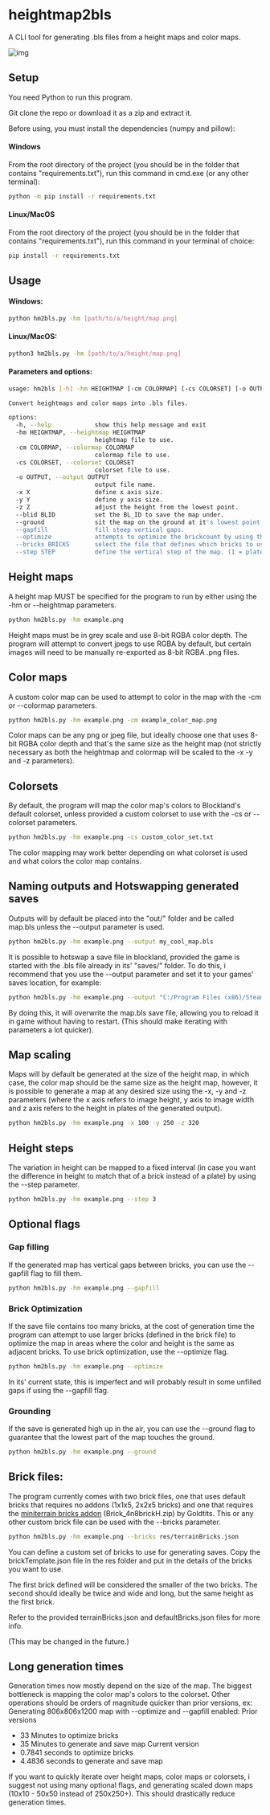 # heightmap2bls
A CLI tool for generating .bls files from a height maps and color maps.

![img](img/img13.png)


## Setup

You need Python to run this program.

Git clone the repo or download it as a zip and extract it.

Before using, you must install the dependencies (numpy and pillow):

#### Windows
From the root directory of the project (you should be in the folder that contains "requirements.txt"), run this command in cmd.exe (or any other terminal):
```bash
python -m pip install -r requirements.txt
```

#### Linux/MacOS
From the root directory of the project (you should be in the folder that contains "requirements.txt"), run this command in your terminal of choice:
```bash
pip install -r requirements.txt
```

## Usage

#### Windows:
```bash
python hm2bls.py -hm [path/to/a/height/map.png]
```

#### Linux/MacOS:
```bash
python3 hm2bls.py -hm [path/to/a/height/map.png]
```

#### Parameters and options:

```bash
usage: hm2bls [-h] -hm HEIGHTMAP [-cm COLORMAP] [-cs COLORSET] [-o OUTPUT] [-x X] [-y Y] [-z Z] [--blid BLID] [--ground] [--gapfill] [--optimize] [--bricks BRICKS] [--step STEP]

Convert heightmaps and color maps into .bls files.

options:
  -h, --help            show this help message and exit
  -hm HEIGHTMAP, --heightmap HEIGHTMAP
                        heightmap file to use.
  -cm COLORMAP, --colormap COLORMAP
                        colormap file to use.
  -cs COLORSET, --colorset COLORSET
                        colorset file to use.
  -o OUTPUT, --output OUTPUT
                        output file name.
  -x X                  define x axis size.
  -y Y                  define y axis size.
  -z Z                  adjust the height from the lowest point.
  --blid BLID           set the BL_ID to save the map under.
  --ground              sit the map on the ground at it's lowest point.
  --gapfill             fill steep vertical gaps.
  --optimize            attempts to optimize the brickcount by using the second brick from a file.
  --bricks BRICKS       select the file that defines which bricks to use.
  --step STEP           define the vertical step of the map. (1 = plate, 3 = brick)
```

## Height maps

A height map MUST be specified for the program to run by either using the -hm or --heightmap parameters.

```bash
python hm2bls.py -hm example.png
```

Height maps must be in grey scale and use 8-bit RGBA color depth.
The program will attempt to convert jpegs to use RGBA by default, but certain images will need to be manually re-exported as 8-bit RGBA .png files.

## Color maps

A custom color map can be used to attempt to color in the map with the -cm or --colormap parameters.

```bash
python hm2bls.py -hm example.png -cm example_color_map.png
```

Color maps can be any png or jpeg file, but ideally choose one that uses 8-bit RGBA color depth and that's the same size as the height map (not strictly necessary as both the heightmap and colormap will be scaled to the -x -y and -z parameters).

## Colorsets

By default, the program will map the color map's colors to Blockland's default colorset, unless provided a custom colorset to use with the -cs or --colorset parameters.

```bash
python hm2bls.py -hm example.png -cs custom_color_set.txt
```

The color mapping may work better depending on what colorset is used and what colors the color map contains.

## Naming outputs and Hotswapping generated saves

Outputs will by default be placed into the "out/" folder and be called map.bls unless the --output parameter is used.

```bash
python hm2bls.py -hm example.png --output my_cool_map.bls
```

It is possible to hotswap a save file in blockland, provided the game is started with the .bls file already in its' "saves/" folder.
To do this, i recommend that you use the --output parameter and set it to your games' saves location, for example:

```bash
python hm2bls.py -hm example.png --output "C:/Program Files (x86)/Steam/steamapps/common/Blockland/saves/map.bls"
```

By doing this, it will overwrite the map.bls save file, allowing you to reload it in game without having to restart. (This should make iterating with parameters a lot quicker).

## Map scaling

Maps will by default be generated at the size of the height map, in which case, the color map should be the same size as the height map, however, it is possible to generate a map at any desired size using the -x, -y and -z parameters (where the x axis refers to image height, y axis to image width and z axis refers to the height in plates of the generated output).

```bash
python hm2bls.py -hm example.png -x 100 -y 250 -z 320
```

## Height steps

The variation in height can be mapped to a fixed interval (in case you want the difference in height to match that of a brick instead of a plate) by using the --step parameter.

```bash
python hm2bls.py -hm example.png --step 3
```

## Optional flags

### Gap filling

If the generated map has vertical gaps between bricks, you can use the --gapfill flag to fill them.

```bash
python hm2bls.py -hm example.png --gapfill
```

### Brick Optimization

If the save file contains too many bricks, at the cost of generation time the program can attempt to use larger bricks (defined in the brick file) to optimize the map in areas where the color and height is the same as adjacent bricks.
To use brick optimization, use the --optimize flag.

```bash
python hm2bls.py -hm example.png --optimize
```

In its' current state, this is imperfect and will probably result in some unfilled gaps if using the --gapfill flag.

### Grounding

If the save is generated high up in the air, you can use the --ground flag to guarantee that the lowest part of the map touches the ground.

```bash
python hm2bls.py -hm example.png --ground
```

## Brick files:

The program currently comes with two brick files, one that uses default bricks that requires no addons (1x1x5, 2x2x5 bricks) and one that requires the [miniterrain bricks addon](https://cdn.discordapp.com/attachments/525811965398876160/1055599397880201246/Brick_4n8brickH.zip?ex=67765dcc&is=67750c4c&hm=2faa96e7b56fe64d7638e380e1d385a6d0cc88e5f749c63d2f2e8854de5e2214&) (Brick_4n8brickH.zip) by Goldtits.
This or any other custom brick file can be used with the --bricks parameter.

```bash
python hm2bls.py -hm example.png --bricks res/terrainBricks.json
```

You can define a custom set of bricks to use for generating saves.
Copy the brickTemplate.json file in the res folder and put in the details of the bricks you want to use.

The first brick defined will be considered the smaller of the two bricks. The second should ideally be twice and wide and long, but the same height as the first brick. 

Refer to the provided terrainBricks.json and defaultBricks.json files for more info.

(This may be changed in the future.)

## Long generation times

Generation times now mostly depend on the size of the map. The biggest bottleneck is mapping the color map's colors to the colorset.
Other operations should be orders of magnitude quicker than prior versions, ex:
Generating 806x806x1200 map with --optimize and --gapfill enabled:
Prior versions
- 33 Minutes to optimize bricks
- 35 Minutes to generate and save map
Current version
- 0.7841 seconds to optimize bricks
- 4.4836 seconds to generate and save map

If you want to quickly iterate over height maps, color maps or colorsets, i suggest not using many optional flags, and generating scaled down maps (10x10 - 50x50 instead of 250x250+). This should drastically reduce generation times.